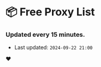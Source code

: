 # :package: Free Proxy List
### Updated every 15 minutes.

- Last updated: `2024-09-22 21:00`

:heart:
